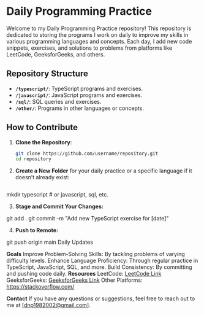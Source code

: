 # Daily Programming Practice

Welcome to my Daily Programming Practice repository! This repository is dedicated to storing the programs I work on daily to improve my skills in various programming languages and concepts. Each day, I add new code snippets, exercises, and solutions to problems from platforms like LeetCode, GeeksforGeeks, and others.

## Repository Structure

- **`/typescript/`**: TypeScript programs and exercises.
- **`/javascript/`**: JavaScript programs and exercises.
- **`/sql/`**: SQL queries and exercises.
- **`/other/`**: Programs in other languages or concepts.

## How to Contribute

1. **Clone the Repository**:
   ```sh
   git clone https://github.com/username/repository.git
   cd repository
2. **Create a New Folder** for your daily practice or a specific language if it doesn’t already exist:
    ```sh
  mkdir typescript # or javascript, sql, etc.

3. **Stage and Commit Your Changes:**

  git add .
  git commit -m "Add new TypeScript exercise for [date]"
  
4. **Push to Remote:**

  git push origin main
  Daily Updates
  
**Goals**
  Improve Problem-Solving Skills: By tackling problems of varying difficulty levels.
  Enhance Language Proficiency: Through regular practice in TypeScript, JavaScript, SQL, and more.
  Build Consistency: By committing and pushing code daily.
**Resources**
  LeetCode: [LeetCode Link](https://leetcode.com/)
  GeeksforGeeks: [GeeksforGeeks Link](https://www.geeksforgeeks.org/)
  Other Platforms: https://stackoverflow.com/

**Contact**
  If you have any questions or suggestions, feel free to reach out to me at [dnp1982002@gmail.com].
